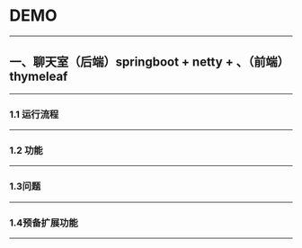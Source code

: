 # DEMO

---



## 一、聊天室（后端）springboot + netty  + 、（前端）thymeleaf

-----



### 1.1  运行流程

------





### 1.2 功能

-------





### 1.3问题 

-------







### 1.4预备扩展功能

-----------



